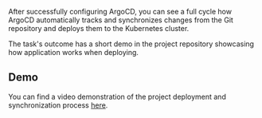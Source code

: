 After successfully configuring ArgoCD, you can see a full cycle how ArgoCD automatically tracks and synchronizes changes from the Git repository and deploys them to the Kubernetes cluster.

The task's outcome has a short demo in the project repository showcasing how application works when deploying.

## Demo

You can find a video demonstration of the project deployment and synchronization process [here](../demo/demo_video.mp4).
